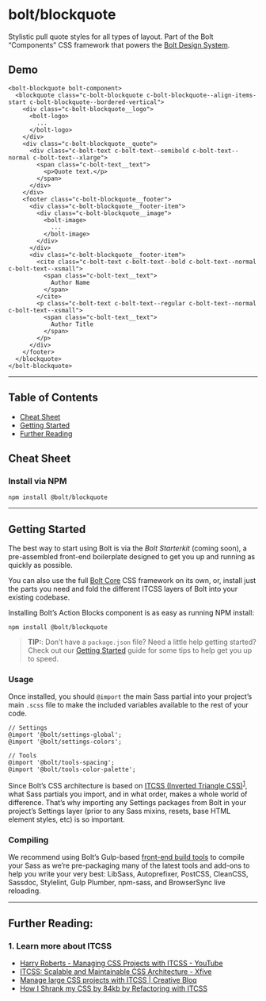 # bolt/blockquote
Stylistic pull quote styles for all types of layout. Part of the Bolt “Components” CSS framework that powers the [Bolt Design System](https://www.boltdesignsystem.com).

## Demo

```
<bolt-blockquote bolt-component>
  <blockquote class="c-bolt-blockquote c-bolt-blockquote--align-items-start c-bolt-blockquote--bordered-vertical">
    <div class="c-bolt-blockquote__logo">
      <bolt-logo>
        ...
      </bolt-logo>
    </div>
    <div class="c-bolt-blockquote__quote">
      <div class="c-bolt-text c-bolt-text--semibold c-bolt-text--normal c-bolt-text--xlarge">
        <span class="c-bolt-text__text">
          <p>Quote text.</p>
        </span>
      </div>
    </div>
    <footer class="c-bolt-blockquote__footer">
      <div class="c-bolt-blockquote__footer-item">
        <div class="c-bolt-blockquote__image">
          <bolt-image>
            ...
          </bolt-image>
        </div>
      </div>
      <div class="c-bolt-blockquote__footer-item">
        <cite class="c-bolt-text c-bolt-text--bold c-bolt-text--normal c-bolt-text--xsmall">
          <span class="c-bolt-text__text">
            Author Name
          </span>
        </cite>
        <p class="c-bolt-text c-bolt-text--regular c-bolt-text--normal c-bolt-text--xsmall">
          <span class="c-bolt-text__text">
            Author Title
          </span>
        </p>
      </div>
    </footer>
  </blockquote>
</bolt-blockquote>
```

- - - -

## Table of Contents
- [Cheat Sheet](#cheat-sheet)
- [Getting Started](#getting-started)
- [Further Reading](#further-reading)

## Cheat Sheet
### Install via NPM
```
npm install @bolt/blockquote
```

- - - -

## Getting Started
The best way to start using Bolt is via the *Bolt Starterkit* (coming soon), a pre-assembled front-end boilerplate designed to get you up and running as quickly as possible.

You can also use the full [Bolt Core](https://www.npmjs.com/package/@bolt/core) CSS framework on its own, or, install just the parts you need and fold the different ITCSS layers of Bolt into your existing codebase.

Installing Bolt’s Action Blocks component is as easy as running NPM install:

```
npm install @bolt/blockquote
```

> **TIP:**: Don’t have a `package.json` file? Need a little help getting started? Check out our [Getting Started](https://www.boltdesignsystem.com/getting-started) guide for some tips to help get you up to speed.

### Usage
Once installed, you should  `@import`  the main Sass partial into your project’s main `.scss` file to make the included variables available to the rest of your code.

```
// Settings
@import '@bolt/settings-global';
@import '@bolt/settings-colors';

// Tools
@import '@bolt/tools-spacing';
@import '@bolt/tools-color-palette';
```

Since Bolt’s CSS architecture is based on [ITCSS (Inverted Triangle CSS)](http://www.creativebloq.com/web-design/manage-large-css-projects-itcss-101517528)<sup>[1](#1-learn-more-about-itcss)</sup>, what Sass partials you import, and in what order, makes a whole world of difference. That’s why importing any Settings packages from Bolt in your project’s Settings layer (prior to any Sass mixins, resets, base HTML element styles, etc) is so important.

### Compiling
We recommend using Bolt’s Gulp-based [front-end build tools](https://www.npmjs.com/package/@bolt/build-tools) to compile your Sass as we’re pre-packaging many of the latest tools and add-ons to help you write your very best: LibSass, Autoprefixer, PostCSS, CleanCSS, Sassdoc, Stylelint, Gulp Plumber, npm-sass, and BrowserSync live reloading.

- - - -

## Further Reading:
<h3 id="learn-about-itcss">1. Learn more about ITCSS</h3>

- [Harry Roberts - Managing CSS Projects with ITCSS - YouTube](https://www.youtube.com/watch?v=1OKZOV-iLj4)
- [ITCSS: Scalable and Maintainable CSS Architecture - Xfive](https://www.xfive.co/blog/itcss-scalable-maintainable-css-architecture/)
- [Manage large CSS projects with ITCSS | Creative Bloq](http://www.creativebloq.com/web-design/manage-large-css-projects-itcss-101517528)
- [How I Shrank my CSS by 84kb by Refactoring with ITCSS](https://medium.com/@jordankoschei/how-i-shrank-my-css-by-84kb-by-refactoring-with-itcss-2e8dafee123a)
